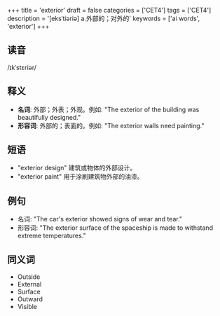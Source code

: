 +++
title = 'exterior'
draft = false
categories = ['CET4']
tags = ['CET4']
description = '[eksˈtiəriə] a.外部的；对外的'
keywords = ['ai words', 'exterior']
+++

## 读音
/ɪkˈstɛriər/

## 释义
- **名词**: 外部；外表；外观。例如: "The exterior of the building was beautifully designed."
- **形容词**: 外部的；表面的。例如: "The exterior walls need painting."

## 短语
- "exterior design" 建筑或物体的外部设计。
- "exterior paint" 用于涂刷建筑物外部的油漆。

## 例句
- 名词: "The car's exterior showed signs of wear and tear."
- 形容词: "The exterior surface of the spaceship is made to withstand extreme temperatures."

## 同义词
- Outside
- External
- Surface
- Outward
- Visible
